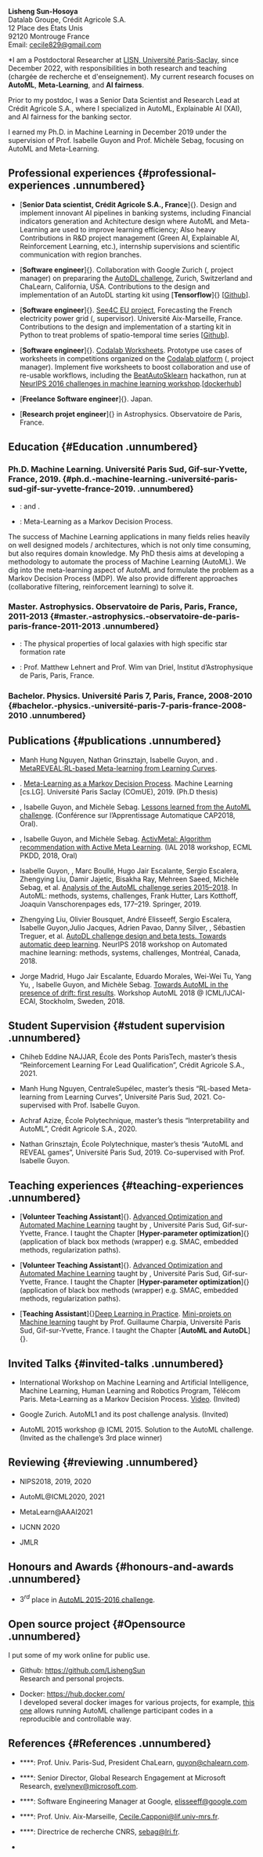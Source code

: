 ---
---

**Lisheng Sun-Hosoya**\
Datalab Groupe, Crédit Agricole S.A.\
12 Place des États Unis\
92120 Montrouge France\
Email: [cecile829@gmail.com](cecile829@gmail.com)

*I am a Postdoctoral Researcher at [LISN, Université Paris-Saclay](https://www.lisn.upsaclay.fr/), since December 2022, with responsibilities in both research and teaching (chargée de recherche et d'enseignement). My current research focuses on **AutoML**, **Meta-Learning**, and **AI fairness**.

Prior to my postdoc, I was a Senior Data Scientist and Research Lead at Crédit Agricole S.A., where I specialized in AutoML, Explainable AI (XAI), and AI fairness for the banking sector.

I earned my Ph.D. in Machine Learning in December 2019 under the supervision of Prof. Isabelle Guyon and Prof. Michèle Sebag, focusing on AutoML and Meta-Learning.

Professional experiences {#professional-experiences .unnumbered}
------------------------

-   [**Senior Data scientist, Crédit Agricole S.A., France**]{}. Design
    and implement innovant AI pipelines in banking systems, including
    Financial indicators generation and Achitecture design where AutoML
    and Meta-Learning are used to improve learning efficiency; Also
    heavy Contributions in R&D project management (Green AI, Explainable
    AI, Reinforcement Learning, etc.), internship supervisions and
    scientific communication with region branches.

-   [**Software engineer**]{}. Collaboration with Google Zurich (,
    project manager) on prepararing the [AutoDL
    challenge](https://autodl.chalearn.org/), Zurich, Switzerland and
    ChaLearn, California, USA. Contributions to the design and
    implementation of an AutoDL starting kit using [**Tensorflow**]{}
    \[[Github](https://github.com/zhengying-liu/autodl_starting_kit_stable)\].

-   [**Software engineer**]{}. [See4C EU
    project](https://euroalert.net/call/3683/horizon-prize-big-data-technologies),
    Forecasting the French electricity power grid (, supervisor).
    Université Aix-Marseille, France. Contributions to the design and
    implementation of a starting kit in Python to treat problems of
    spatio-temporal time series
    \[[Github](https://github.com/LishengSun/zSee4C_starting_kit_Lisheng)\].

-   [**Software engineer**]{}. [Codalab
    Worksheets](https://worksheets.codalab.org). Prototype use cases of
    worksheets in competitions organized on the [Codalab
    platform](http://codalab.org) (, project manager). Implement five
    worksheets to boost collaboration and use of re-usable workflows,
    including the
    [BeatAutoSklearn](https://worksheets.codalab.org/worksheets/0x18a13ee4b0db4e098679f390bbd97fb2)
    hackathon, run at [NeurIPS 2016 challenges in machine learning
    workshop](http://ciml.chalearn.org/ciml2016).\[[dockerhub](https://cloud.docker.com/u/lisesun/repository/docker/lisesun/codalab_all_my_worksheets)\]

-   [**Freelance Software engineer**]{}. Japan.

-   [**Research projet engineer**]{} in Astrophysics. Observatoire de
    Paris, France.

Education {#Education .unnumbered}
---------

### Ph.D. Machine Learning. Université Paris Sud, Gif-sur-Yvette, France, 2019. {#ph.d.-machine-learning.-université-paris-sud-gif-sur-yvette-france-2019. .unnumbered}

-   : and .

-   : Meta-Learning as a Markov Decision Process.

The success of Machine Learning applications in many fields relies
heavily on well designed models / architectures, which is not only time
consuming, but also requires domain knowledge. My PhD thesis aims at
developing a methodology to automate the process of Machine Learning
(AutoML). We dig into the meta-learning aspect of AutoML and formulate
the problem as a Markov Decision Process (MDP). We also provide
different approaches (collaborative filtering, reinforcement learning)
to solve it.

### Master. Astrophysics. Observatoire de Paris, Paris, France, 2011-2013 {#master.-astrophysics.-observatoire-de-paris-paris-france-2011-2013 .unnumbered}

-   : The physical properties of local galaxies with high specific star
    formation rate

-   : Prof. Matthew Lehnert and Prof. Wim van Driel, Institut
    d’Astrophysique de Paris, Paris, France.

### Bachelor. Physics. Université Paris 7, Paris, France, 2008-2010 {#bachelor.-physics.-université-paris-7-paris-france-2008-2010 .unnumbered}

Publications {#publications .unnumbered}
------------

-   Manh Hung Nguyen, Nathan Grinsztajn, Isabelle Guyon, and .
    [MetaREVEAL:RL-based Meta-learning from Learning
    Curves](https://www.activeml.net/ial2021/pdf/ialatecml_paper1.pdf).

-   . [Meta-Learning as a Markov Decision
    Process](https://hal.archives-ouvertes.fr/tel-02422144v2/document).
    Machine Learning \[cs.LG\]. Université Paris Saclay (COmUE), 2019.
    (Ph.D thesis)

-   , Isabelle Guyon, and Michèle Sebag. [Lessons learned from the
    AutoML
    challenge](https://hal.inria.fr/hal-01811454/file/lessons-learned-automl.pdf).
    (Conférence sur l’Apprentissage Automatique CAP2018, Oral).

-   , Isabelle Guyon, and Michèle Sebag. [ActivMetal: Algorithm
    recommendation with Active Meta
    Learning](https://hal.archives-ouvertes.fr/hal-01931262/document).
    (IAL 2018 workshop, ECML PKDD, 2018, Oral)

-   Isabelle Guyon, , Marc Boullé, Hugo Jair Escalante, Sergio Escalera,
    Zhengying Liu, Damir Jajetic, Bisakha Ray, Mehreen Saeed, Michèle
    Sebag, et al. [Analysis of the AutoML challenge series
    2015–2018](https://www.automl.org/wp-content/uploads/2019/05/AutoML_Book_Chapter10.pdf).
    In AutoML: methods, systems, challenges, Frank Hutter, Lars
    Kotthoff, Joaquin Vanschorenpages eds, 177–219. Springer, 2019.

-   Zhengying Liu, Olivier Bousquet, André Elisseeff, Sergio Escalera,
    Isabelle Guyon,Julio Jacques, Adrien Pavao, Danny Silver, ,
    Sébastien Treguer, et al. [AutoDL challenge design and beta tests.
    Towards automatic deep
    learning](http://metalearning.ml/2018/papers/metalearn2018_paper43.pdf).
    NeurIPS 2018 workshop on Automated machine learning: methods,
    systems, challenges, Montréal, Canada, 2018.

-   Jorge Madrid, Hugo Jair Escalante, Eduardo Morales, Wei-Wei Tu, Yang
    Yu, , Isabelle Guyon, and Michèle Sebag. [Towards AutoML in the
    presence of drift: first
    results](https://hal.inria.fr/hal-01966962/document). Workshop
    AutoML 2018 @ ICML/IJCAI-ECAI, Stockholm, Sweden, 2018.

Student Supervision {#student supervision .unnumbered}
-------------------

-   Chiheb Eddine NAJJAR, École des Ponts ParisTech, master’s thesis
    “Reinforcement Learning For Lead Qualification”, Crédit Agricole
    S.A., 2021.

-   Manh Hung Nguyen, CentraleSupélec, master’s thesis “RL-based
    Meta-learning from Learning Curves”, Université Paris Sud, 2021.
    Co-supervised with Prof. Isabelle Guyon.

-   Achraf Azize, École Polytechnique, master’s thesis “Interpretability
    and AutoML”, Crédit Agricole S.A., 2020.

-   Nathan Grinsztajn, École Polytechnique, master’s thesis “AutoML and
    REVEAL games”, Université Paris Sud, 2019. Co-supervised with Prof.
    Isabelle Guyon.

Teaching experiences {#teaching-experiences .unnumbered}
--------------------

-   [**Volunteer Teaching Assistant**]{}. [Advanced Optimization and
    Automated Machine
    Learning](https://guyon.chalearn.org/teaching/m2-ai-opt-7) taught by
    , Université Paris Sud, Gif-sur-Yvette, France. I taught the Chapter
    [**Hyper-parameter optimization**]{} (application of black box
    methods (wrapper) e.g. SMAC, embedded methods, regularization
    paths).

-   [**Volunteer Teaching Assistant**]{}. [Advanced Optimization and
    Automated Machine
    Learning](https://guyon.chalearn.org/teaching/m2-ai-opt-7) taught by
    , Université Paris Sud, Gif-sur-Yvette, France. I taught the Chapter
    [**Hyper-parameter optimization**]{} (application of black box
    methods (wrapper) e.g. SMAC, embedded methods, regularization
    paths).

-   [**Teaching Assistant**]{}[Deep Learning in
    Practice](https://www.lri.fr/~gcharpia/deeppractice/). [Mini-projets
    on Machine learning](http://saclay.chalearn.org/) taught by Prof.
    Guillaume Charpia, Université Paris Sud, Gif-sur-Yvette, France. I
    taught the Chapter [**AutoML and AutoDL**]{}.

Invited Talks {#invited-talks .unnumbered}
-------------

-   International Workshop on Machine Learning and Artificial
    Intelligence, Machine Learning, Human Learning and Robotics Program,
    Télécom Paris. Meta-Learning as a Markov Decision Process.
    [Video](https://www.youtube.com/watch?v=EP3Nt-q2h8Q). (Invited)

-   Google Zurich. AutoML1 and its post challenge analysis. (Invited)

-   AutoML 2015 workshop @ ICML 2015. Solution to the AutoML challenge.
    (Invited as the challenge’s 3rd place winner)

Reviewing {#reviewing .unnumbered}
---------

-   NIPS2018, 2019, 2020

-   AutoML@ICML2020, 2021

-   MetaLearn@AAAI2021

-   IJCNN 2020

-   JMLR

Honours and Awards {#honours-and-awards .unnumbered}
------------------

-   $3^{rd}$ place in [AutoML 2015-2016
    challenge](http://automl.chalearn.org/).

Open source project {#Opensource .unnumbered}
-------------------

I put some of my work online for public use.

-   Github: <https://github.com/LishengSun>\
    Research and personal projects.

-   Docker: <https://hub.docker.com/>\
    I developed several docker images for various projects, for example,
    [this one](https://hub.docker.com/r/lisesun/codalab_automl2016/)
    allows running AutoML challenge participant codes in a reproducible
    and controllable way.

References {#References .unnumbered}
----------

-   ****: Prof. Univ. Paris-Sud, President ChaLearn, guyon@chalearn.com.

-   ****: Senior Director, Global Research Engagement at Microsoft
    Research, evelynev@microsoft.com.

-   ****: Software Engineering Manager at Google, elisseeff@google.com

-   ****: Prof. Univ. Aix-Marseille, Cecile.Capponi@lif.univ-mrs.fr.

-   ****: Directrice de recherche CNRS, sebag@lri.fr.

-
